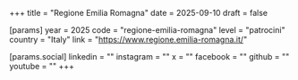 +++
title = "Regione Emilia Romagna"
date = 2025-09-10
draft = false

[params]
year = 2025
code = "regione-emilia-romagna"
level = "patrocini"
country = "Italy"
link = "https://www.regione.emilia-romagna.it/"

[params.social]
linkedin = ""
instagram = ""
x = ""
facebook = ""
github = ""
youtube = ""
+++

